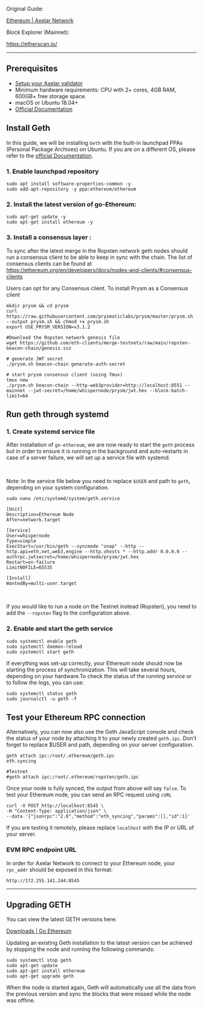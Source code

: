 Original Guide:

[Ethereum | Axelar Network](https://docs.axelar.dev/validator/external-chains/ethereum "Ethereum | Axelar Network")

Block Explorer (Mainnet):

<https://etherscan.io/>

---

## Prerequisites

- [Setup your Axelar validator](https://docs.axelar.dev/validator/setup)
- Minimum hardware requirements: CPU with 2+ cores, 4GB RAM, 600GB+ free storage space.
- macOS or Ubuntu 18.04+
- [Official Documentation](https://geth.ethereum.org/docs/getting-started)

## Install Geth

In this guide, we will be installing `Geth` with the built-in launchpad PPAs (Personal Package Archives) on Ubuntu. If you are on a different OS, please refer to the [official Documentation](https://geth.ethereum.org/docs/getting-started).

### 1. Enable launchpad repository

```shell
sudo apt install software-properties-common -y
sudo add-apt-repository -y ppa:ethereum/ethereum
```

### 2. Install the latest version of go-Ethereum:

```shell
sudo apt-get update -y
sudo apt-get install ethereum -y
```

### 3. Install a consensus layer :

To sync after the latest merge in the Ropsten network geth nodes should run a consensus client to be able to keep in sync with the chain. The list of consensus clients can be found at <https://ethereum.org/en/developers/docs/nodes-and-clients/#consensus-clients>

Users can opt for any Consensus client. To install Prysm as a Consensus client

```shell
mkdir prysm && cd prysm
curl https://raw.githubusercontent.com/prysmaticlabs/prysm/master/prysm.sh --output prysm.sh && chmod +x prysm.sh
export USE_PRYSM_VERSION=v3.1.2

#Download the Ropsten network genesis file
wget https://github.com/eth-clients/merge-testnets/raw/main/ropsten-beacon-chain/genesis.ssz

# generate JWT secret
./prysm.sh beacon-chain generate-auth-secret

# start prysm consensus client (using Tmux)
tmux new
./prysm.sh beacon-chain --http-web3provider=http://localhost:8551 --mainnet --jwt-secret=/home/whispernode/prysm/jwt.hex --block-batch-limit=64
```

## Run geth through systemd

### 1. Create systemd service file

After installation of `go-ethereum`, we are now ready to start the `geth` process but in order to ensure it is running in the background and auto-restarts in case of a server failure, we will set up a service file with systemd.

<br>

Note: In the service file below you need to replace `$USER` and path to `geth`, depending on your system configuration.

```shell
sudo nano /etc/systemd/system/geth.service

[Unit]
Description=Ethereum Node
After=network.target

[Service]
User=whispernode
Type=simple
ExecStart=/usr/bin/geth --syncmode "snap" --http --http.api=eth,net,web3,engine --http.vhosts * --http.addr 0.0.0.0 --authrpc.jwtsecret=/home/whispernode/prysm/jwt.hex
Restart=on-failure
LimitNOFILE=65535

[Install]
WantedBy=multi-user.target
```

<br>

If you would like to run a node on the Testnet instead (Ropsten), you need to add the `--ropsten` flag to the configuration above.

### 2. Enable and start the geth service

```shell
sudo systemctl enable geth
sudo systemctl daemon-reload
sudo systemctl start geth
```

If everything was set-up correctly, your Ethereum node should now be starting the process of synchronization. This will take several hours, depending on your hardware.To check the status of the running service or to follow the logs, you can use:

```shell
sudo systemctl status geth
sudo journalctl -u geth -f
```

## Test your Ethereum RPC connection

Alternatively, you can now also use the Geth JavaScript console and check the status of your node by attaching it to your newly created `geth.ipc`. Don't forget to replace $USER and path, depending on your server configuration.

```shell
geth attach ipc:/root/.ethereum/geth.ipc
eth.syncing

#Testnet
#geth attach ipc:/root/.ethereum/ropsten/geth.ipc
```

Once your node is fully synced, the output from above will say `false`. To test your Ethereum node, you can send an RPC request using `cURL`

```shell
curl -X POST http://localhost:8545 \
-H "Content-Type: application/json" \
--data '{"jsonrpc":"2.0","method":"eth_syncing","params":[],"id":1}'
```

If you are testing it remotely, please replace `localhost` with the IP or URL of your server.

### EVM RPC endpoint URL

In order for Axelar Network to connect to your Ethereum node, your `rpc_addr` should be exposed in this format:

```shell
http://172.255.141.244:8545
```

---

## Upgrading GETH

You can view the latest GETH versions here:

[Downloads | Go Ethereum](https://geth.ethereum.org/downloads/ "Downloads | Go Ethereum")

Updating an existing Geth installation to the latest version can be achieved by stopping the node and running the following commands:

```shell
sudo systemctl stop geth
sudo apt-get update
sudo apt-get install ethereum
sudo apt-get upgrade geth
```

When the node is started again, Geth will automatically use all the data from the previous version and sync the blocks that were missed while the node was offline.
